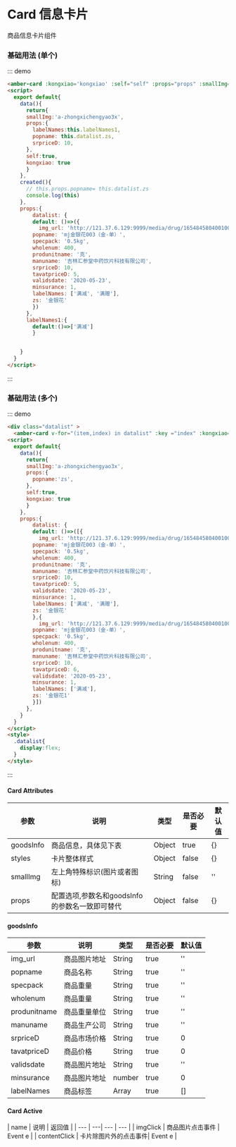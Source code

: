 # Card 信息卡片
商品信息卡片组件

### 基础用法 (单个)
::: demo
```html
<amber-card :kongxiao='kongxiao' :self="self" :props="props" :smallImg="smallImg" :goodsInfo="datalist"></amber-card>
<script>
  export default{
    data(){
      return{
      smallImg:'a-zhongxichengyao3x',
      props:{
        labelNames:this.labelNames1,
        popname: this.datalist.zs,
        srpriceD: 10,
      },
      self:true,
      kongxiao: true
      }
    },
    created(){
      // this.props.popname= this.datalist.zs
      console.log(this)
    },
    props:{
        datalist: {
        default: ()=>({
          img_url: 'http://121.37.6.129:9999/media/drug/1654845804001001026/0.jpg?1',
        popname: 'mj金银花003（金-单）',
        specpack: '0.5kg',
        wholenum: 400,
        produnitname: '克',
        manuname: '吉林汇参堂中药饮片科技有限公司',
        srpriceD: 10,
        tavatpriceD: 5,
        validsdate: '2020-05-23',
        minsurance: 1,
        labelNames: ['满减', '满赠'],
        zs: '金银花'
        })
      },
      labelNames1:{
        default:()=>['满减']
        }


    }
  }
</script>

```
::: 


### 基础用法 (多个)
::: demo
```html
<div class="datalist" >
  <amber-card v-for="(item,index) in datalist" :key ="index" :kongxiao='kongxiao' :self="self" :props="props" :smallImg="smallImg" :goodsInfo="item"></amber-card></div>
<script>
  export default{
    data(){
      return{
      smallImg:'a-zhongxichengyao3x',
      props:{
        popname:'zs',
      },
      self:true,
      kongxiao: true
      }
    },
    props:{
        datalist: {
        default: ()=>([{
          img_url: 'http://121.37.6.129:9999/media/drug/1654845804001001026/0.jpg?1',
        popname: 'mj金银花003（金-单）',
        specpack: '0.5kg',
        wholenum: 400,
        produnitname: '克',
        manuname: '吉林汇参堂中药饮片科技有限公司',
        srpriceD: 10,
        tavatpriceD: 5,
        validsdate: '2020-05-23',
        minsurance: 1,
        labelNames: ['满减', '满赠'],
        zs: '金银花'
        },{
          img_url: 'http://121.37.6.129:9999/media/drug/1654845804001001026/0.jpg?1',
        popname: 'mj金银花003（金-单）',
        specpack: '0.5kg',
        wholenum: 400,
        produnitname: '克',
        manuname: '吉林汇参堂中药饮片科技有限公司',
        srpriceD: 10,
        tavatpriceD: 6,
        validsdate: '2020-05-23',
        minsurance: 1,
        labelNames: ['满减'],
        zs: '金银花1'
        }])
      },
    }
  }
</script>
<style>
  .datalist{
    display:flex;
  }
</style>

```
::: 
#### Card Attributes


| 参数 | 说明 | 类型 | 是否必要 | 默认值 |
| --- | ---  | --- |  ---    | --- |
| goodsInfo | 商品信息，具体见下表 | Object | true | {} |
| styles | 卡片整体样式 | Object | false | {} |
| smallImg | 左上角特殊标识(图片或者图标) | String | false | '' |
| props | 配置选项,参数名和goodsInfo的参数名一致即可替代 | Object | false | {} |

#### goodsInfo

| 参数 | 说明 | 类型 | 是否必要 | 默认值 |
| --- | ---  | --- |  ---    | --- |
| img_url | 商品图片地址 | String | true | '' |
| popname | 商品名称 | String | true | '' |
| specpack | 商品重量 | String | true | '' |
| wholenum | 商品重量 | String | true | '' |
| produnitname | 商品重量单位 | String | true | '' |
| manuname | 商品生产公司 | String | true | '' |
| srpriceD | 商品市场价格 | String | true | 0 |
| tavatpriceD | 商品价格 | String | true | 0 |
| validsdate | 商品图片地址 | String | true | '' |
| minsurance | 商品图片地址 | number | true | 0 |
| labelNames | 商品标签 | Array | true | [] |



####  Card Active
| name | 说明 | 返回值 |
| --- | ---| --- | --- |
| imgClick | 商品图片点击事件 | Event e |
| contentClick | 卡片除图片外的点击事件| Event e |



